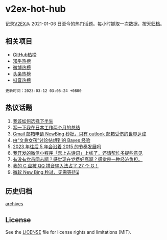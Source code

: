 # v2ex-hot-hub

 记录[V2EX](https://www.v2ex.com/)从 2021-01-06 日至今的热门话题。每小时抓取一次数据，按天[归档](archives)。
 
 ## 相关项目

- [GitHub热榜](https://github.com/lonnyzhang423/github-hot-hub)
- [知乎热榜](https://github.com/lonnyzhang423/zhihu-hot-hub)
- [微博热榜](https://github.com/lonnyzhang423/weibo-hot-hub)
- [头条热榜](https://github.com/lonnyzhang423/toutiao-hot-hub)
- [抖音热榜](https://github.com/lonnyzhang423/douyin-hot-hub)


 `更新时间：2023-03-12 03:05:24 +0800`

## 热议话题

1. [我该如何选择下半生](https://www.v2ex.com/t/923167)
1. [写一下我在日本工作两个月的总结](https://www.v2ex.com/t/923183)
1. [Gmail 邮箱申请 NewBing 秒批，只有 outlook 邮箱受伤的世界达成](https://www.v2ex.com/t/923079)
1. [由“文身女孩”讨论帖想到的 Bayes 经验](https://www.v2ex.com/t/923074)
1. [2023 年往后 5 年会沿着 2015 的节奏发展吗](https://www.v2ex.com/t/923103)
1. [我开发的微信小程序「恋上古诗词」上线了，还请帮忙多提些意见](https://www.v2ex.com/t/923086)
1. [有没有党员同志啊？感觉现在党费好高啊？感觉是一种经济负担。](https://www.v2ex.com/t/923152)
1. [我的 C 盘被 QQ 拼音输入法占了 27 个 G！](https://www.v2ex.com/t/923072)
1. [微软 New Bing 秒过，无需等待⌛️](https://www.v2ex.com/t/923135)

## 历史归档

[archives](archives)

## License

See the [LICENSE](LICENSE) file for license rights and limitations (MIT).
